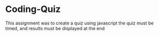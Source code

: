 # Coding-Quiz
This assignment was to create a quiz using javascript
the quiz must be timed, and results must be displayed at the end
